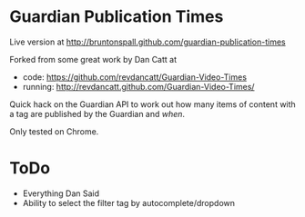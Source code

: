 Guardian Publication Times
====================

Live version at http://bruntonspall.github.com/guardian-publication-times

Forked from some great work by Dan Catt at 

+   code: https://github.com/revdancatt/Guardian-Video-Times
+   running: http://revdancatt.github.com/Guardian-Video-Times/

Quick hack on the Guardian API to work out how many items of content with a tag are published by the Guardian and *when*.

Only tested on Chrome.

ToDo
====

+ Everything Dan Said
+ Ability to select the filter tag by autocomplete/dropdown